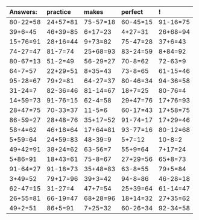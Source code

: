 | Answers: | practice | makes | perfect | ! |
| :--- | :--- | :--- | :--- | :--- |
| 80-22=58 | 24+57=81 | 75-57=18 | 60-45=15 | 91-16=75 | 
| 39+6=45 | 46+39=85 | 6+17=23 | 4+27=31 | 26+68=94 | 
| 15+76=91 | 28+16=44 | 9+73=82 | 75-47=28 | 37+6=43 | 
| 74-27=47 | 81-7=74 | 25+68=93 | 83-24=59 | 8+84=92 | 
| 80-67=13 | 51-2=49 | 56-29=27 | 70-8=62 | 72-63=9 | 
| 64-7=57 | 22+29=51 | 8+35=43 | 73-8=65 | 61-15=46 | 
| 95-28=67 | 79+2=81 | 64-27=37 | 80-46=34 | 94-36=58 | 
| 31-24=7 | 82-36=46 | 81-14=67 | 18+7=25 | 80-76=4 | 
| 14+59=73 | 91-76=15 | 62-4=58 | 29+47=76 | 17+76=93 | 
| 28+47=75 | 70-33=37 | 11-5=6 | 60-17=43 | 17+58=75 | 
| 86-59=27 | 28+48=76 | 35+17=52 | 91-74=17 | 17+29=46 | 
| 58+4=62 | 46+18=64 | 17+64=81 | 93-77=16 | 80-12=68 | 
| 5+59=64 | 24+59=83 | 48-39=9 | 5+7=12 | 10-8=2 | 
| 49+42=91 | 38+24=62 | 63-56=7 | 55+9=64 | 7+17=24 | 
| 5+86=91 | 18+43=61 | 75-8=67 | 27+29=56 | 65+8=73 | 
| 91-64=27 | 91-18=73 | 35+48=83 | 63-8=55 | 79+5=84 | 
| 3+49=52 | 79+17=96 | 39+3=42 | 94-8=86 | 46-28=18 | 
| 62-47=15 | 31-27=4 | 47+7=54 | 25+39=64 | 61-14=47 | 
| 26+55=81 | 66-19=47 | 68+28=96 | 18+14=32 | 27+35=62 | 
| 49+2=51 | 86+5=91 | 7+25=32 | 60-26=34 | 92-34=58 | 
